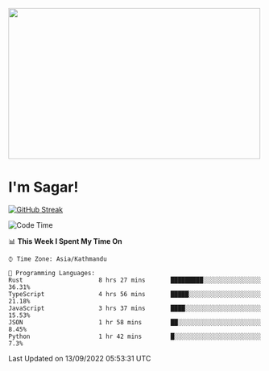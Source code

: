 
<img src="https://media.giphy.com/media/3ornk57KwDXf81rjWM/giphy.gif" width="500" height="300" frameBorder="0" class="giphy-embed" allowFullScreen></img>

#   I'm Sagar!
[![GitHub Streak](https://github-readme-streak-stats.herokuapp.com/?user=sgr2848)](https://git.io/streak-stats)
<!--START_SECTION:waka-->
![Code Time](http://img.shields.io/badge/Code%20Time-2%2C812%20hrs%2015%20mins-blue)

📊 **This Week I Spent My Time On** 

```text
⌚︎ Time Zone: Asia/Kathmandu

💬 Programming Languages: 
Rust                     8 hrs 27 mins       █████████░░░░░░░░░░░░░░░░   36.31% 
TypeScript               4 hrs 56 mins       █████░░░░░░░░░░░░░░░░░░░░   21.18% 
JavaScript               3 hrs 37 mins       ████░░░░░░░░░░░░░░░░░░░░░   15.53% 
JSON                     1 hr 58 mins        ██░░░░░░░░░░░░░░░░░░░░░░░   8.45% 
Python                   1 hr 42 mins        █░░░░░░░░░░░░░░░░░░░░░░░░   7.3%

```


 Last Updated on 13/09/2022 05:53:31 UTC
<!--END_SECTION:waka-->
